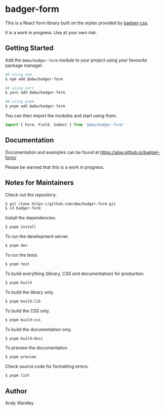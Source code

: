 # badger-form

This is a React form library built on the styles provided by
[badger-css](https://abw.github.io/badger-css/).

It is a work in progress.  Use at your own risk.

## Getting Started

Add the `@abw/badger-form` module to your project using your favourite
package manager.

```bash
## using npm
$ npm add @abw/badger-form

## using yarn
$ yarn add @abw/badger-form

## using pnpm
$ pnpm add @abw/badger-form
```

You can then import the modules and start using them.

```jsx
import { Form, Field, Submit } from '@abw/badger-form'
```

## Documentation

Documentation and examples can be found at https://abw.github.io/badger-form/

Please be warned that this is a work in progress.

## Notes for Maintainers

Check out the repository.

```bash
$ git clone https://github.com/abw/badger-form.git
$ cd badger-form
```

Install the dependencies.

```bash
$ pnpm install
```

To run the development server.

```bash
$ pnpm dev
```

To run the tests.

```bash
$ pnpm test
```

To build everything (library, CSS and documentation) for production.

```bash
$ pnpm build
```

To build the library only.

```bash
$ pnpm build:lib
```

To build the CSS only.

```bash
$ pnpm build:css
```

To build the documentation only.

```bash
$ pnpm build:docs
```

To preview the documentation.

```bash
$ pnpm preview
```

Check source code for formatting errors.

```bash
$ pnpm lint
```

## Author

Andy Wardley